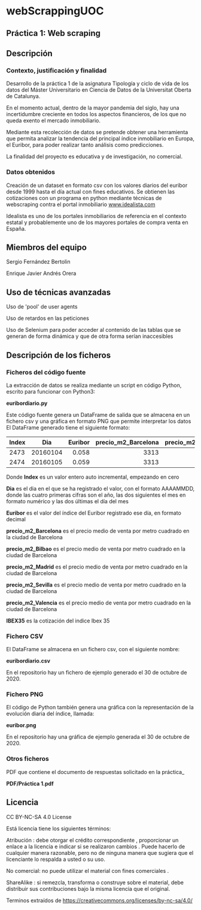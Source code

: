 # webScrappingUOC

## Práctica 1: Web scraping

## Descripción

### Contexto, justificación y finalidad
Desarrollo de la práctica 1 de la asignatura Tipología y ciclo de vida de los datos del Máster Universitario en Ciencia de Datos de la Universitat Oberta de Catalunya.

En el momento actual, dentro de la mayor pandemia del siglo, hay una incertidumbre creciente en todos los aspectos financieros, de los que no queda exento el mercado inmobiliario.

Mediante esta recolección de datos se pretende obtener una herramienta que permita analizar la tendencia del principal índice inmobiliario en Europa, el Euribor, para poder realizar tanto análisis como predicciones.

La finalidad del proyecto es educativa y de investigación, no comercial.

### Datos obtenidos
Creación de un dataset en formato csv con los valores diarios del euribor desde 1999 hasta el día actual con fines educativos. Se obtienen las cotizaciones con un programa en python mediante técnicas de webscraping contra el portal inmobiliario www.idealista.com

Idealista es uno de los portales inmobiliarios de referencia en el contexto estatal y probablemente uno de los mayores portales de compra venta en España.



## Miembros del equipo

Sergio Fernández Bertolin

Enrique Javier Andrés Orera


## Uso de técnicas avanzadas

Uso de 'pool' de user agents

Uso de retardos en las peticiones

Uso de Selenium para poder acceder al contenido de las tablas que se generan de forma dinámica y que de otra forma serían inaccesibles


## Descripción de los ficheros


### Ficheros del código fuente
La extracción de datos se realiza mediante un script en código Python, escrito para funcionar con Python3: 

__euribordiario.py__  

Este código fuente genera un DataFrame de salida que se almacena en un fichero csv y una gráfica en formato PNG que permite interpretar los datos
El DataFrame generado tiene el siguiente formato:

| Index   |      Dia      | Euribor | precio_m2_Barcelona | precio_m2_Bilbao | precio_m2_Madrid | precio_m2_Sevilla | precio_m2_Valencia |  IBEX35  |
|---------|:-------------:|--------:|--------------------:|-----------------:|-----------------:|------------------:|-------------------:|---------:|
| 2473    | 20160104      | 0.058   | 3313                | 2814             | 2743             | 1778              | 1342               | 9313.200 |
| 2474    | 20160105      | 0.059   | 3313                | 2814             | 2743             | 1778              | 1342               | 9335.200 |

Donde __Index__ es un valor entero auto incremental, empezando en cero

__Dia__ es el dia en el que se ha registrado el valor, con el formato AAAAMMDD, donde las cuatro primeras cifras son el año, las dos siguientes el mes en formato numérico y las dos últimas el día del mes

__Euribor__ es el valor del índice del Euribor registrado ese día, en formato decimal

__precio_m2_Barcelona__ es el precio medio de venta por metro cuadrado en la ciudad de Barcelona

__precio_m2_Bilbao__ es el precio medio de venta por metro cuadrado en la ciudad de Barcelona

__precio_m2_Madrid__ es el precio medio de venta por metro cuadrado en la ciudad de Barcelona

__precio_m2_Sevilla__ es el precio medio de venta por metro cuadrado en la ciudad de Barcelona

__precio_m2_Valencia__ es el precio medio de venta por metro cuadrado en la ciudad de Barcelona

__IBEX35__ es la cotización del indice Ibex 35



### Fichero CSV
El DataFrame se almacena en un fichero csv, con el siguiente nombre:

__euribordiario.csv__

En el repositorio hay un fichero de ejemplo generado el 30 de octubre de 2020. 

### Fichero PNG
El código de Python también genera una gráfica con la representación de la evolución diaria del índice, llamada:  

__euribor.png__

En el repositorio hay una gráfica de ejemplo generada el 30 de octubre de 2020.

### Otros ficheros
PDF que contiene el documento de respuestas solicitado en la práctica_

__PDF/Práctica 1.pdf__ 

## Licencia
CC BY-NC-SA 4.0 License

Está licencia tiene los siguientes términos:

Atribución : debe otorgar el crédito correspondiente , proporcionar un enlace a la licencia e indicar si se realizaron cambios . Puede hacerlo de cualquier manera razonable, pero no de ninguna manera que sugiera que el licenciante lo respalda a usted o su uso.

No comercial: no puede utilizar el material con fines comerciales .

ShareAlike : si remezcla, transforma o construye sobre el material, debe distribuir sus contribuciones bajo la misma licencia que el original.

Terminos extraídos de https://creativecommons.org/licenses/by-nc-sa/4.0/
